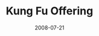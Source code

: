---
layout: media
category: media
title: "Kung Fu Offering"
date: 2008-07-21
description: "A brief history of the \"offering\" at Crossroads."
video: "http://s3.amazonaws.com/crossroads-media/other-media/video/KungFuOffering1.mp4"
video-poster: "http://s3.amazonaws.com/crossroads-media/images/KungFu1-still.jpg"
---